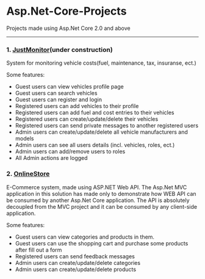 # Asp.Net-Core-Projects
Projects made using Asp.Net Core 2.0 and above

------------
### 1. [JustMonitor]("https://github.com/msotiroff/Asp.Net-Core-Projects/tree/master/VehicleCostsMonitor")(under construction)
System for monitoring vehicle costs(fuel, maintenance, tax, insuranse, ect.)

Some features:
- Guest users can view vehicles profile page
- Guest users can search vehicles
- Guest users can register and login
- Registered users can add vehicles to their profile
- Registered users can add fuel and cost entries to their vehicles
- Registered users can create/update/delete their vehicles
- Registered users can send private messages to another registered users
- Admin users can create/update/delete all vehicle manufacturers and models
- Admin users can see all users details (incl. vehicles, roles, ect.)
- Admin users can add/remove users to roles
- All Admin actions are logged

### 2. [OnlineStore](https://github.com/msotiroff/Asp.Net-Core-Projects/tree/master/OnlineStore "OnlineStore")
E-Commerce system, made using ASP.NET Web API. The Asp.Net MVC application in this solution has made only to demonstrate how WEB API can be consumed by another Asp.Net Core application. The API is absolutely decoupled from the MVC project and it can be consumed by any client-side application.

Some features:
- Guest users can view categories and products in them.
- Guest users can use the shopping cart and purchase some products after fill out a form
- Registered users can send feedback messages
- Admin users can create/update/delete categories
- Admin users can create/update/delete products


